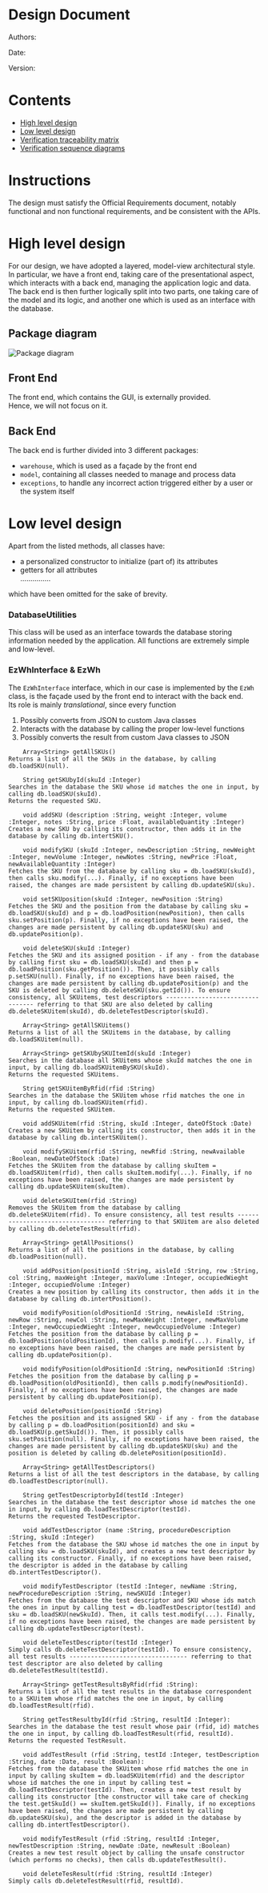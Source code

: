 # Design Document 


Authors: 

Date:

Version:


# Contents

- [High level design](#package-diagram)
- [Low level design](#class-diagram)
- [Verification traceability matrix](#verification-traceability-matrix)
- [Verification sequence diagrams](#verification-sequence-diagrams)

# Instructions

The design must satisfy the Official Requirements document, notably functional and non functional requirements, and be consistent with the APIs.

# High level design 

For our design, we have adopted a layered, model-view architectural style.  
In particular, we have a front end, taking care of the presentational aspect, which interacts with a back end, managing the application logic and data.  
The back end is then further logically split into two parts, one taking care of the model and its logic, and another one which is used as an interface with the database. 

## Package diagram

![Package diagram](./package-diagram.png "Package diagram")

## Front End
The front end, which contains the GUI, is externally provided.  
Hence, we will not focus on it.

## Back End
The back end is further divided into 3 different packages:
- `warehouse`, which is used as a façade by the front end
- `model`, containing all classes needed to manage and process data
- `exceptions`, to handle any incorrect action triggered either by a user or the system itself

# Low level design

Apart from the listed methods, all classes have:
- a personalized constructor to initialize (part of) its attributes
- getters for all attributes  
...............

which have been omitted for the sake of brevity.



### DatabaseUtilities
This class will be used as an interface towards the database storing information needed by the application. All functions are extremely simple and low-level.





### EzWhInterface & EzWh
The `EzWhInterface` interface, which in our case is implemented by the `EzWh` class, is the façade used by the front end to interact with the back end.  
Its role is mainly _translational_, since every function
1. Possibly converts from JSON to custom Java classes
2. Interacts with the database by calling the proper low-level functions
3. Possibly converts the result from custom Java classes to JSON  

```
    Array<String> getAllSKUs()
Returns a list of all the SKUs in the database, by calling db.loadSKU(null).

    String getSKUbyId(skuId :Integer)
Searches in the database the SKU whose id matches the one in input, by calling db.loadSKU(skuId).
Returns the requested SKU.

    void addSKU (description :String, weight :Integer, volume :Integer, notes :String, price :Float, availableQuantity :Integer)
Creates a new SKU by calling its constructor, then adds it in the database by calling db.intertSKU().

    void modifySKU (skuId :Integer, newDescription :String, newWeight :Integer, newVolume :Integer, newNotes :String, newPrice :Float, newAvailableQuantity :Integer)
Fetches the SKU from the database by calling sku = db.loadSKU(skuId), then calls sku.modify(...). Finally, if no exceptions have been raised, the changes are made persistent by calling db.updateSKU(sku).

    void setSKUposition(skuId :Integer, newPosition :String)
Fetches the SKU and the position from the database by calling sku = db.loadSKU(skuId) and p = db.loadPosition(newPosition), then calls sku.setPosition(p). Finally, if no exceptions have been raised, the changes are made persistent by calling db.updateSKU(sku) and db.updatePosition(p).

    void deleteSKU(skuId :Integer)
Fetches the SKU and its assigned position - if any - from the database by calling first sku = db.loadSKU(skuId) and then p = db.loadPosition(sku.getPosition()). Then, it possibly calls p.setSKU(null). Finally, if no exceptions have been raised, the changes are made persistent by calling db.updatePosition(p) and the SKU is deleted by calling db.deleteSKU(sku.getId()). To ensure consistency, all SKUitems, test descriptors --------------------------------- referring to that SKU are also deleted by calling db.deleteSKUitem(skuId), db.deleteTestDescriptor(skuId).

    Array<String> getAllSKUitems()
Returns a list of all the SKUitems in the database, by calling db.loadSKUitem(null).

    Array<String> getSKUbySKUItemId(skuId :Integer)
Searches in the database all SKUitems whose skuId matches the one in input, by calling db.loadSKUitemBySKU(skuId).
Returns the requested SKUitems.

    String getSKUitemByRfid(rfid :String)
Searches in the database the SKUitem whose rfid matches the one in input, by calling db.loadSKUitem(rfid).
Returns the requested SKUitem.

    void addSKUitem(rfid :String, skuId :Integer, dateOfStock :Date)
Creates a new SKUitem by calling its constructor, then adds it in the database by calling db.intertSKUitem().

    void modifySKUitem(rfid :String, newRfid :String, newAvailable :Boolean, newDateOfStock :Date)
Fetches the SKUitem from the database by calling skuItem = db.loadSKUitem(rfid), then calls skuItem.modify(...). Finally, if no exceptions have been raised, the changes are made persistent by calling db.updateSKUitem(skuItem).

    void deleteSKUItem(rfid :String)
Removes the SKUitem from the database by calling db.deleteSKUitem(rfid). To ensure consistency, all test results --------------------------------- referring to that SKUitem are also deleted by calling db.deleteTestResult(rfid).

    Array<String> getAllPositions()
Returns a list of all the positions in the database, by calling db.loadPosition(null).

    void addPosition(positionId :String, aisleId :String, row :String, col :String, maxWeight :Integer, maxVolume :Integer, occupiedWieght :Integer, occupiedVolume :Integer)
Creates a new position by calling its constructor, then adds it in the database by calling db.intertPosition().

    void modifyPosition(oldPositionId :String, newAisleId :String, newRow :String, newCol :String, newMaxWeight :Integer, newMaxVolume :Integer, newOccupiedWieght :Integer, newOccupiedVolume :Integer)
Fetches the position from the database by calling p = db.loadPosition(oldPositionId), then calls p.modify(...). Finally, if no exceptions have been raised, the changes are made persistent by calling db.updatePosition(p).

    void modifyPosition(oldPositionId :String, newPositionId :String)
Fetches the position from the database by calling p = db.loadPosition(oldPositionId), then calls p.modify(newPositionId). Finally, if no exceptions have been raised, the changes are made persistent by calling db.updatePosition(p).

    void deletePosition(positionId :String)
Fetches the position and its assigned SKU - if any - from the database by calling p = db.loadPosition(positionId) and sku = db.loadSKU(p.getSkuId()). Then, it possibly calls sku.setPosition(null). Finally, if no exceptions have been raised, the changes are made persistent by calling db.updateSKU(sku) and the position is deleted by calling db.deletePosition(positionId).

    Array<String> getAllTestDescriptors()
Returns a list of all the test descriptors in the database, by calling db.loadTestDescriptor(null).

    String getTestDescriptorbyId(testId :Integer)
Searches in the database the test descriptor whose id matches the one in input, by calling db.loadTestDescriptor(testId).
Returns the requested TestDescriptor.
   
    void addTestDescriptor (name :String, procedureDescription :String, skuId :Integer)
Fetches from the database the SKU whose id matches the one in input by calling sku = db.loadSKU(skuId), and creates a new test descriptor by calling its constructor. Finally, if no exceptions have been raised, the descriptor is added in the database by calling db.intertTestDescriptor().

    void modifyTestDescriptor (testId :Integer, newName :String, newProcedureDescription :String, newSKUId :Integer)
Fetches from the database the test descriptor and SKU whose ids match the ones in input by calling test = db.loadTestDescriptor(testId) and sku = db.loadSKU(newSkuId). Then, it calls test.modify(...). Finally, if no exceptions have been raised, the changes are made persistent by calling db.updateTestDescriptor(test).

    void deleteTestDescriptor(testId :Integer)
Simply calls db.deleteTestDescriptor(testId). To ensure consistency, all test results --------------------------------- referring to that test descriptor are also deleted by calling db.deleteTestResult(testId).

    Array<String> getTestResultsByRfid(rfid :String):
Returns a list of all the test results in the database correspondent to a SKUitem whose rfid matches the one in input, by calling db.loadTestResult(rfid).

    String getTestResultbyId(rfid :String, resultId :Integer):
Searches in the database the test result whose pair (rfid, id) matches the one in input, by calling db.loadTestResult(rfid, resultId).
Returns the requested TestResult.

    void addTestResult (rfid :String, testId :Integer, testDescription :String, date :Date, result :Boolean):
Fetches from the database the SKUitem whose rfid matches the one in input by calling skuItem = db.loadSKUitem(rfid) and the descriptor whose id matches the one in input by calling test = db.loadTestDescriptor(testId). Then, creates a new test result by calling its constructor [the constructor will take care of checking the test.getSkuId() == skuItem.getSkuId()]. Finally, if no exceptions have been raised, the changes are made persistent by calling db.updateSKU(sku), and the descriptor is added in the database by calling db.intertTestDescriptor().

    void modifyTestResult (rfid :String, resultId :Integer, newTestDescription :String, newDate :Date, newResult :Boolean)
Creates a new test result object by calling the unsafe constructor (which performs no checks), then calls db.updateTestResult().

    void deleteTesResult(rfid :String, resultId :Integer)
Simply calls db.deleteTestResult(rfid, resultId).












---------






```





### SKU

```
    void modify(newDescription :String, newWeight :Integer, newVolume :Integer, newNotes :String, newPrice :Float, newAvailableQuantity :Integer, db :DatabaseUtility)
Changes the value of attributes. If either weight, volume or availableQuantity are modified and the SKU is assigned to a position, that position is fetched from the database by calling p = db.loadPosition(positionId) and p.updateOccupiedWeightAndVolume() is called. Finally, if no exceptions have been raised, the changes are made persistent by calling db.updatePosition(p). 

    void setPosition(p :Position)
> if p!=null
Calls p.setSKU() and, if no exceptions have been raised, sets sku.positoinId = p.getId().
> if p==null
Simply sets sku.positionId = p.getId().

    void addtestDescriptor(testId: Integer, toBeAdded :Boolean)
If toBeAdded == true, testId is added to the list of test descriptors. Otherwise, it is removed.

    Integer getMinOccupiedWeight()
Returns weight*availableQuantity.

    Integer getMinOccupiedVolume()
Returns volume*availableQuantity.
    
  

```
### SKU

```
    void modify(newRfid :String, newAvailable :Boolean, newDateOfStock :Date)
Changes the value of attributes.

```


### Position
```
    
    void modify(newAisleId :String, newRow :String, newCol :String, newMaxWeight :Integer, newMaxVolume :Integer, newOccupiedWeight :Integer, newOccupiedVolume :Integer, db :DatabaseUtilities)
Changes the value of attributes. If the position is assigned to a SKU, that SKU is fetched from the database by calling sku = db.loadSKU(skuId). If either newOccupiedWeight or newOccupiedVolume are modified and the position is assigned to a SKU, minW = sku.getMinOccupiedWeight() and minV = sku.getMinOccupiedVolume() are computed. 
Then, if minW > newOccupiedWeight or minV > newOccupiedVolume, -------------------- is raised.
Moreover, if newOccupiedWieght > newMaxWeight or newOccupiedVolume > newMaxVolume, ----------------------- is raised.
Finally, the new value for the id is computed by calling computePositionId(), and then set, and sku.setPosition(this) is possibly called.    
    
    void modify(newPositionId :String)
Changes the value of attributes. The new values for aisleId, row and column are computed and set by calling computeAndSetPositionCoordinates(). If the position is assigned to a SKU, that SKU is fetched from the database by calling sku = db.loadSKU(skuId), and sku.setPosition(this) is called.

    void updateOccupiedWeightAndVolume(weightOffset :Integer, volumeOffset :Integer)
Computes new, temporary values for p.occupiedWeight and p.occupiedVolume.If they are still lower than the respective maximum values, they are modified. Otherwise, -------------------------- is raised.

    setSKU(sku :SKU)
> if sku!=null
First, checks if it is already assigned to a different SKU. If yes, --------------- is raised. If no, checks if it is able to store the available SKU in terms of weight and volume. If yes, the SKU is set. If no, ----------------- is raised.
> if sku==null
Resets the position to its initial state, that is p.sku = null, occupiedWeight = 0 and occupiedVolume = 0.

    void computeAndSetPositionCoordinates()
Reads the current value of this.id and splits it to compute and set aisleId, row and column attributes.

    String computePositionId()
Reads the current values of this.aisleId, this.row and this.column, and concatenates them to compute and return the id attribute.

```
### Test Descriptor
```
       void modify (newName :String, newProcedureDescription :String, newSKU :SKU)
Changes the value of attributes.

  

```

### database 

If there is not an SKU with an id matching the input, the system throws the UnexistingSKUException.

# Verification traceability matrix

\<for each functional requirement from the requirement document, list which classes concur to implement it>











# Verification sequence diagrams 
\<select key scenarios from the requirement document. For each of them define a sequence diagram showing that the scenario can be implemented by the classes and methods in the design>



```